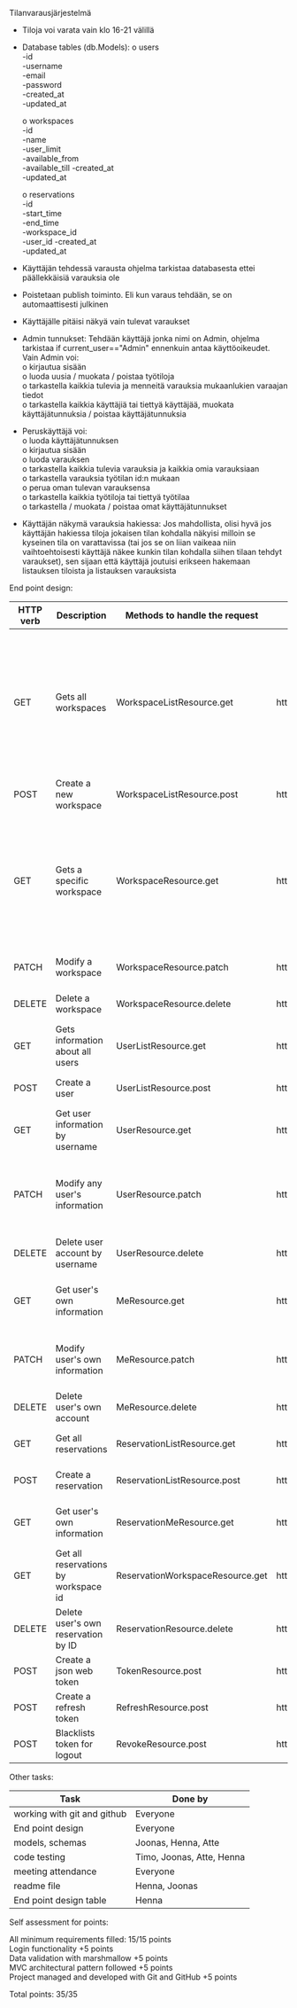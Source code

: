 Tilanvarausjärjestelmä

-	Tiloja voi varata vain klo 16-21 välillä

-	Database tables (db.Models):
    o   users  
        -id  
        -username  
        -email  
        -password  
        -created_at  
        -updated_at  
        
    o	workspaces  
        -id  
        -name  
        -user_limit  
        -available_from  
        -available_till
        -created_at  
        -updated_at   
        
    o	reservations  
        -id  
        -start_time  
        -end_time  
        -workspace_id  
        -user_id
        -created_at  
        -updated_at   



-	Käyttäjän tehdessä varausta ohjelma tarkistaa databasesta ettei päällekkäisiä varauksia ole  
        
-	Poistetaan publish toiminto. Eli kun varaus tehdään, se on automaattisesti julkinen  

-	Käyttäjälle pitäisi näkyä vain tulevat varaukset  
 


- Admin tunnukset: Tehdään käyttäjä jonka nimi on Admin, ohjelma tarkistaa if current_user=="Admin" ennenkuin antaa käyttöoikeudet. Vain Admin voi:  
    o   kirjautua sisään  
    o   luoda uusia / muokata / poistaa työtiloja  
    o   tarkastella kaikkia tulevia ja menneitä varauksia mukaanlukien varaajan tiedot  
    o   tarkastella kaikkia käyttäjiä tai tiettyä käyttäjää, muokata käyttäjätunnuksia / poistaa käyttäjätunnuksia  
      

- Peruskäyttäjä voi:  
    o   luoda käyttäjätunnuksen  
    o   kirjautua sisään  
    o   luoda varauksen  
    o   tarkastella kaikkia tulevia varauksia ja kaikkia omia varauksiaan  
    o   tarkastella varauksia työtilan id:n mukaan  
    o   perua oman tulevan varauksensa  
    o   tarkastella kaikkia työtiloja tai tiettyä työtilaa  
    o   tarkastella / muokata / poistaa omat käyttäjätunnukset  


- Käyttäjän näkymä varauksia hakiessa: Jos mahdollista, olisi hyvä jos käyttäjän hakiessa tiloja jokaisen tilan kohdalla näkyisi milloin se kyseinen tila on varattavissa (tai jos se on liian vaikeaa niin vaihtoehtoisesti käyttäjä näkee kunkin tilan kohdalla siihen tilaan tehdyt varaukset), sen sijaan että käyttäjä joutuisi erikseen hakemaan listauksen tiloista ja listauksen varauksista  


End point design:  

| HTTP verb |                Description                 |   Methods to handle the request   |                          URL                           |                          Comments                     | Done | By |
|-|-|-|-|-|-|-|
| GET | Gets all workspaces | WorkspaceListResource.get | http://localhost:5000/workspaces | Workspaces include information about reservations, accessible without logging in. Admin also sees the users who made the reservations. | X | Atte |
| POST | Create a new workspace | WorkspaceListResource.post | http://localhost:5000/workspaces | Only accessible by Admin | X | Atte |
| GET | Gets a specific workspace | WorkspaceResource.get | http://localhost:5000/workspaces/<string:workspace_name> | Includes reservation info, accessible without logging in. Admin also sees info about the user who made the reservation. | X | Atte |
| PATCH | Modify a workspace | WorkspaceResource.patch | http://localhost:5000/workspaces/<string:workspace_name> | Only accessible by Admin | X | Atte |
| DELETE | Delete a workspace | WorkspaceResource.delete | http://localhost:5000/workspaces/<string:workspace_name> | Only accessible by Admin | X | Atte |
| GET | Gets information about all users | UserListResource.get | http://localhost:5000/users | Only accessible by Admin | X | Joonas |
| POST | Create a user | UserListResource.post | http://localhost:5000/users | Anyone can create a user | X | Joonas |
| GET | Get user information by username | UserResource.get | http://localhost:5000/users/<string:username> | Only accessible by Admin | X | Joonas |
| PATCH | Modify any user's information | UserResource.patch | http://localhost:5000/users/<string:username> | Only accessible by Admin; Admin can change any user's email or name | X | Joonas |
| DELETE | Delete user account by username | UserResource.delete | http://localhost:5000/users/<string:username> | Only accessible by Admin | X | Joonas |
| GET | Get user's own information | MeResource.get | http://localhost:5000/me | Gets user's own username, email, future reservations | X | Joonas |
| PATCH | Modify user's own information | MeResource.patch | http://localhost:5000/me | User can modify their own username or email | X | Joonas |
| DELETE | Delete user's own account | MeResource.delete | http://localhost:5000/me | Delete user's own account | X | Joonas |
| GET | Get all reservations | ReservationListResource.get | http://localhost:5000/reservations | Displays all reservations | X | Henna, Joonas, Atte |
| POST | Create a reservation | ReservationListResource.post | http://localhost:5000/reservations | Only for logged in users | X | Henna, Joonas |
| GET | Get user's own information | ReservationMeResource.get | http://localhost:5000/reservations/me | Displays logged in user's own reservations | X | Henna |
| GET | Get all reservations by workspace id | ReservationWorkspaceResource.get | http://localhost:5000/reservations/<int:workspace_id> | Only for logged in users | X | Henna |
| DELETE | Delete user's own reservation by ID | ReservationResource.delete | http://localhost:5000/reservations/<int:reservation_id> | User can delete their own reservation | X | Henna |
| POST | Create a json web token | TokenResource.post | http://localhost:5000/token |  | X |  |
| POST | Create a refresh token | RefreshResource.post | http://localhost:5000/refresh |  | X |  |
| POST | Blacklists token for logout | RevokeResource.post | http://localhost:5000/revoke |  | X |  |


Other tasks:

| Task | Done by |
|-|-|
| working with git and github | Everyone |
| End point design | Everyone |
| models, schemas | Joonas, Henna, Atte |
| code testing | Timo, Joonas, Atte, Henna |
| meeting attendance | Everyone |
| readme file | Henna, Joonas |
| End point design table | Henna |



Self assessment for points:  
  
All minimum requirements filled: 15/15 points  
Login functionality +5 points  
Data validation with marshmallow +5 points  
MVC architectural pattern followed +5 points  
Project managed and developed with Git and GitHub +5 points  

Total points: 35/35  
